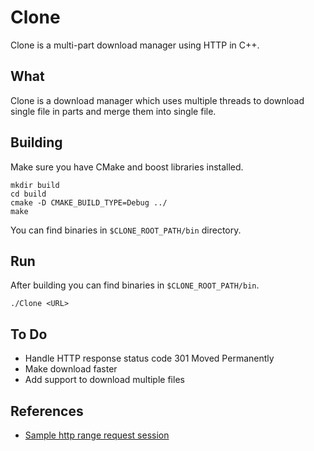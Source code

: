 # Clone
Clone is a multi-part download manager using HTTP in C++.

## What
Clone is a download manager which uses multiple threads to download single file in parts 
and merge them into single file. 

## Building

Make sure you have CMake and boost libraries installed.

```
mkdir build
cd build
cmake -D CMAKE_BUILD_TYPE=Debug ../
make
```

You can find binaries in `$CLONE_ROOT_PATH/bin` directory.

## Run

After building you can find binaries in `$CLONE_ROOT_PATH/bin`.
```
./Clone <URL>
```

## To Do

* Handle HTTP response status code 301 Moved Permanently
* Make download faster
* Add support to download multiple files

## References

* [Sample http range request session](http://stackoverflow.com/a/8507991)
